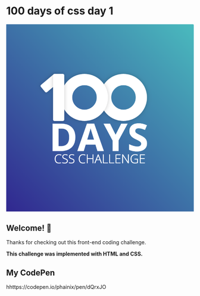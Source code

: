 # 100 days of css day 1

![Header/intro section ](../design/Title.png)

## Welcome! 👋 

Thanks for checking out this front-end coding challenge. 

**This challenge was implemented with HTML and CSS.**

## My CodePen
hhttps://codepen.io/phainix/pen/dQrxJO

